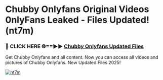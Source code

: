 # Chubby Onlyfans Original Videos 0nlyFans Leaked - Files Updated! (nt7m)

<h3>🔴 CLICK HERE 🌐==►► <a href="https://tinyurl.com/x26r9saj" rel="nofollow">Chubby Onlyfans Updated Files</a></h3>

Get Chubby Onlyfans and all content. Now you can access all videos and pictures of Chubby Onlyfans. New Updated Files 2025!

[![nt7m](https://i.imgur.com/LkgZPqh.gif)](https://tinyurl.com/x26r9saj)
